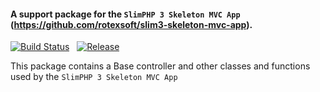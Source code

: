 #### A support package for the `SlimPHP 3 Skeleton MVC App` (https://github.com/rotexsoft/slim3-skeleton-mvc-app). 

[![Build Status](https://img.shields.io/travis/rotexsoft/slim3-skeleton-mvc-tools/master.png?style=flat-square)](https://travis-ci.org/rotexsoft/slim3-skeleton-mvc-tools) &nbsp; 
[![Release](https://img.shields.io/github/release/rotexsoft/slim3-skeleton-mvc-tools.png?style=flat-square)](https://github.com/rotexsoft/slim3-skeleton-mvc-tools/releases/latest) &nbsp; 

This package contains a Base controller and other classes and functions used by the `SlimPHP 3 Skeleton MVC App`
